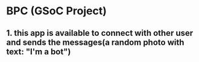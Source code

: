 # BPC (GSoC Project)

## 1. this app is available to connect with other user and sends the messages(a random photo with text: "I'm a bot")


